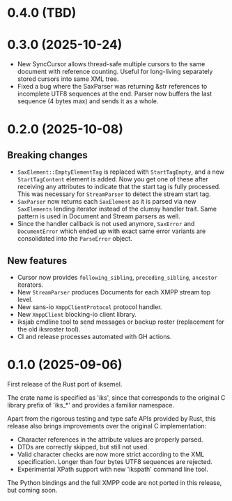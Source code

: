 # 0.4.0 (TBD)

# 0.3.0 (2025-10-24)

* New SyncCursor allows thread-safe multiple cursors to the same
  document with reference counting. Useful for long-living
  separately stored cursors into same XML tree.
* Fixed a bug where the SaxParser was returning &str references
  to incomplete UTF8 sequences at the end. Parser now buffers the
  last sequence (4 bytes max) and sends it as a whole.

# 0.2.0 (2025-10-08)

## Breaking changes

* `SaxElement::EmptyElementTag` is replaced with `StartTagEmpty`, and
  a new `StartTagContent` element is added. Now you get one of these
  after receiving any attributes to indicate that the start tag
  is fully processed. This was necessary for `StreamParser` to detect
  the stream start tag.
* `SaxParser` now returns each `SaxElement` as it is parsed via new
  `SaxElements` lending iterator instead of the clumsy handler trait.
  Same pattern is used in Document and Stream parsers as well.
* Since the handler callback is not used anymore, `SaxError` and
  `DocumentError` which ended up with exact same error variants are
  consolidated into the `ParseError` object.

## New features

* Cursor now provides `following_sibling`, `preceding_sibling`,
  `ancestor` iterators.
* New `StreamParser` produces Documents for each XMPP stream top level.
* New sans-io `XmppClientProtocol` protocol handler.
* New `XmppClient` blocking-io client library.
* iksjab cmdline tool to send messages or backup roster (replacement
  for the old iksroster tool).
* CI and release processes automated with GH actions.

# 0.1.0 (2025-09-06)

First release of the Rust port of iksemel.

The crate name is specified as 'iks', since that corresponds
to the original C library prefix of 'iks_*' and provides a
familiar namespace.

Apart from the rigorous testing and type safe APIs provided
by Rust, this release also brings improvements over the
original C implementation:

* Character references in the attribute values are properly parsed.
* DTDs are correctly skipped, but still not used.
* Valid character checks are now more strict according to the XML
  specification. Longer than four bytes UTF8 sequences are rejected.
* Experimental XPath support with new 'ikspath' command line tool.

The Python bindings and the full XMPP code are not ported in this
release, but coming soon.
